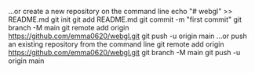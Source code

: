 …or create a new repository on the command line
echo "# webgl" >> README.md
git init
git add README.md
git commit -m "first commit"
git branch -M main
git remote add origin https://github.com/emma0620/webgl.git
git push -u origin main
…or push an existing repository from the command line
git remote add origin https://github.com/emma0620/webgl.git
git branch -M main
git push -u origin main
